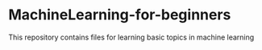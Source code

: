 # MachineLearning-for-beginners
This repository contains files for learning basic topics in machine learning
